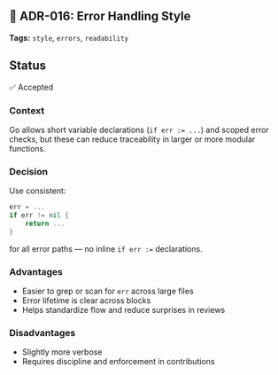 ## 📄 ADR-016: Error Handling Style

**Tags:** `style`, `errors`, `readability`

## Status
✅ Accepted

### Context

Go allows short variable declarations (`if err := ...`) and scoped error checks, 
but these can reduce traceability in larger or more modular functions.

### Decision

Use consistent:

```go
err = ...
if err != nil {
    return ...
}
```

for all error paths — no inline `if err :=` declarations.

### Advantages

* Easier to grep or scan for `err` across large files
* Error lifetime is clear across blocks
* Helps standardize flow and reduce surprises in reviews

### Disadvantages

* Slightly more verbose
* Requires discipline and enforcement in contributions
